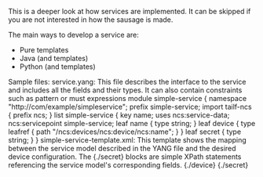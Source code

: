 This is a deeper look at how services are implemented. It can be skipped if you are not interested in how the sausage is made.

The main ways to develop a service are:
* Pure templates
* Java (and templates)
* Python (and templates)

Sample files:
service.yang: This file describes the interface to the service and includes all the fields and their types. It can also contain constraints such as pattern or must expressions
  module simple-service {
  namespace "http://com/example/simpleservice";
  prefix simple-service;
  import tailf-ncs { prefix ncs; }
  list simple-service {
    key name;
    uses ncs:service-data;
    ncs:servicepoint simple-service;
    leaf name {
      type string;
    }
    leaf device {
      type leafref {
        path "/ncs:devices/ncs:device/ncs:name";
      }
    }
    leaf secret {
      type string;
    }
  }
simple-service-template.xml: This template shows the mapping between the service model described in the YANG file and the desired device configuration. The {./secret} blocks are simple XPath statements referencing the service model's corresponding fields.
  <config-template xmlns="http://tail-f.com/ns/config/1.0" servicepoint="simple-service">
  <devices xmlns="http://tail-f.com/ns/ncs">
    <device>
      <name>{./device}</name>
      <config>
        <enable xmlns="urn:ios">
          <password>
            <secret>{./secret}</secret>
          </password>
        </enable>
      </config>
    </device>
  </devices>
</config-template>
